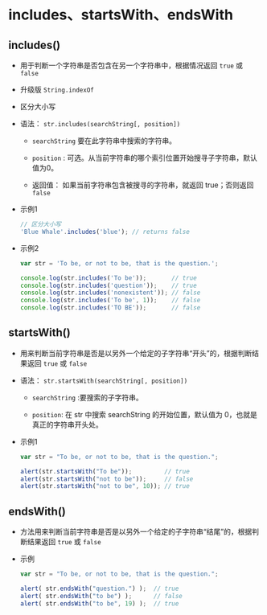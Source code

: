 # includes、startsWith、endsWith

## includes()

*   用于判断一个字符串是否包含在另一个字符串中，根据情况返回 `true` 或 `false`

*   升级版 `String.indexOf`

*   区分大小写

*   语法： `str.includes(searchString[, position])`

    *   `searchString` 要在此字符串中搜索的字符串。

    *   `position` : 可选。从当前字符串的哪个索引位置开始搜寻子字符串，默认值为0。

    *   返回值： 如果当前字符串包含被搜寻的字符串，就返回 true；否则返回 `false`

*   示例1

    ```javascript
    // 区分大小写
    'Blue Whale'.includes('blue'); // returns false
    ```

*   示例2

    ```javascript
    var str = 'To be, or not to be, that is the question.';

    console.log(str.includes('To be'));       // true
    console.log(str.includes('question'));    // true
    console.log(str.includes('nonexistent')); // false
    console.log(str.includes('To be', 1));    // false
    console.log(str.includes('TO BE'));       // false
    ```

## startsWith()

*   用来判断当前字符串是否是以另外一个给定的子字符串“开头”的，根据判断结果返回 `true` 或 `false`

*   语法： `str.startsWith(searchString[, position])`

    *   `searchString` :要搜索的子字符串。

    *   `position`: 在 str 中搜索 searchString 的开始位置，默认值为 0，也就是真正的字符串开头处。

*   示例1

    ```javascript
    var str = "To be, or not to be, that is the question.";

    alert(str.startsWith("To be"));         // true
    alert(str.startsWith("not to be"));     // false
    alert(str.startsWith("not to be", 10)); // true
    ```

## endsWith()

*   方法用来判断当前字符串是否是以另外一个给定的子字符串“结尾”的，根据判断结果返回 `true` 或 `false`

*   示例

    ```javascript
    var str = "To be, or not to be, that is the question.";

    alert( str.endsWith("question.") );  // true
    alert( str.endsWith("to be") );      // false
    alert( str.endsWith("to be", 19) );  // true
    ```
